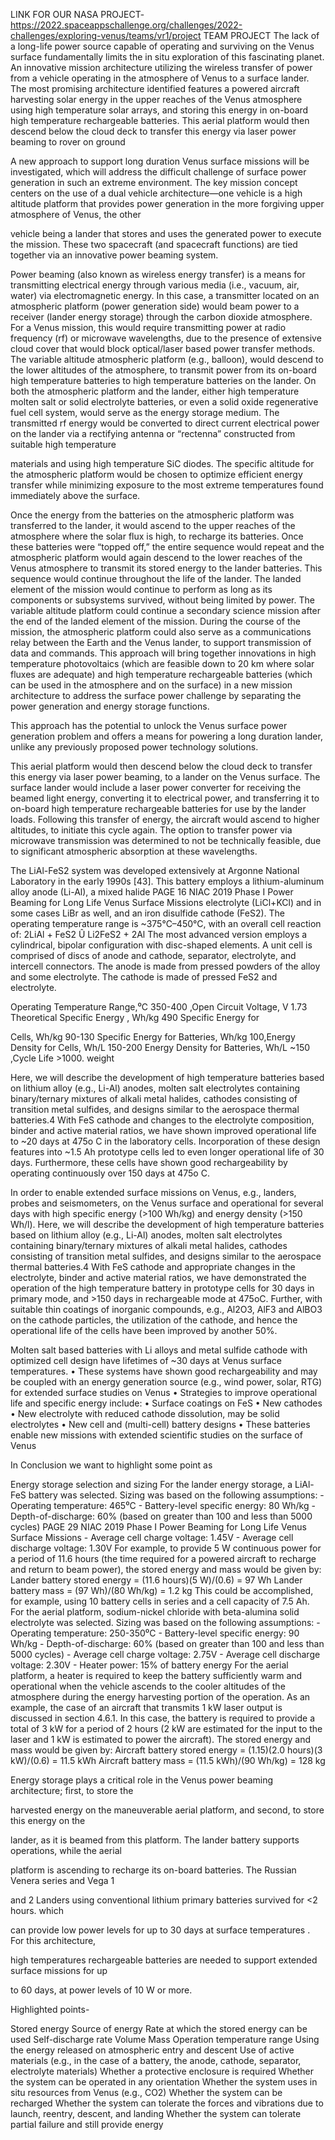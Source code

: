 LINK FOR OUR NASA PROJECT- https://2022.spaceappschallenge.org/challenges/2022-challenges/exploring-venus/teams/vr1/project
TEAM PROJECT
The lack of a long-life power source capable of operating and surviving on the Venus surface fundamentally limits the in situ exploration of this fascinating planet. An innovative mission architecture utilizing the wireless transfer of power from a vehicle operating in the atmosphere of Venus to a surface lander. The most promising architecture identified features a powered aircraft harvesting solar energy in the upper reaches of the Venus atmosphere using high temperature solar arrays, and storing this energy in on-board high temperature rechargeable batteries. This aerial platform would then descend below the cloud deck to transfer this energy via laser power beaming to rover on ground

A new approach to support long duration Venus surface missions will be investigated, which will address the difficult challenge of surface power generation in such an extreme environment. The key mission concept centers on the use of a dual vehicle architecture—one vehicle is a high altitude platform that provides power generation in the more forgiving upper atmosphere of Venus, the other

vehicle being a lander that stores and uses the generated power to execute the mission. These two spacecraft (and spacecraft functions) are tied together via an innovative power beaming system.

Power beaming (also known as wireless energy transfer) is a means for transmitting electrical energy through various media (i.e., vacuum, air, water) via electromagnetic energy. In this case, a transmitter located on an atmospheric platform (power generation side) would beam power to a receiver (lander energy storage) through the carbon dioxide atmosphere. For a Venus mission, this would require transmitting power at radio frequency (rf) or microwave wavelengths, due to the presence of extensive cloud cover that would block optical/laser based power transfer methods. The variable altitude atmospheric platform (e.g., balloon), would descend to the lower altitudes of the atmosphere, to transmit power from its on-board high temperature batteries to high temperature batteries on the lander. On both the atmospheric platform and the lander, either high temperature molten salt or solid electrolyte batteries, or even a solid oxide regenerative fuel cell system, would serve as the energy storage medium. The transmitted rf energy would be converted to direct current electrical power on the lander via a rectifying antenna or “rectenna” constructed from suitable high temperature

materials and using high temperature SiC diodes. The specific altitude for the atmospheric platform would be chosen to optimize efficient energy transfer while minimizing exposure to the most extreme temperatures found immediately above the surface.

Once the energy from the batteries on the atmospheric platform was transferred to the lander, it would ascend to the upper reaches of the atmosphere where the solar flux is high, to recharge its batteries. Once these batteries were “topped off,” the entire sequence would repeat and the atmospheric platform would again descend to the lower reaches of the Venus atmosphere to transmit its stored energy to the lander batteries. This sequence would continue throughout the life of the lander. The landed element of the mission would continue to perform as long as its components or subsystems survived, without being limited by power. The variable altitude platform could continue a secondary science mission after the end of the landed element of the mission. During the course of the mission, the atmospheric platform could also serve as a communications relay between the Earth and the Venus lander, to support transmission of data and commands. This approach will bring together innovations in high temperature photovoltaics (which are feasible down to 20 km where solar fluxes are adequate) and high temperature rechargeable batteries (which can be used in the atmosphere and on the surface) in a new mission architecture to address the surface power challenge by separating the power generation and energy storage functions.

This approach has the potential to unlock the Venus surface power generation problem and offers a means for powering a long duration lander, unlike any previously proposed power technology solutions.











This aerial platform would then descend below the cloud deck to transfer this energy via laser power beaming, to a lander on the Venus surface. The surface lander would include a laser power converter for receiving the beamed light energy, converting it to electrical power, and transferring it to on-board high temperature rechargeable batteries for use by the lander loads. Following this transfer of energy, the aircraft would ascend to higher altitudes, to initiate this cycle again. The option to transfer power via microwave transmission was determined to not be technically feasible, due to significant atmospheric absorption at these wavelengths.





The LiAl-FeS2 system was developed extensively at Argonne National Laboratory in the early 1990s [43]. This battery employs a lithium-aluminum alloy anode (Li-Al), a mixed halide PAGE 16 NIAC 2019 Phase I Power Beaming for Long Life Venus Surface Missions electrolyte (LiCl+KCl) and in some cases LiBr as well, and an iron disulfide cathode (FeS2). The operating temperature range is ~375°C–450°C, with an overall cell reaction of: 2LiAl + FeS2 Û Li2FeS2 + 2Al The most advanced version employs a cylindrical, bipolar configuration with disc-shaped elements. A unit cell is comprised of discs of anode and cathode, separator, electrolyte, and intercell connectors. The anode is made from pressed powders of the alloy and some electrolyte. The cathode is made of pressed FeS2 and electrolyte.



Operating Temperature Range,⁰C 350-400 ,Open Circuit Voltage, V 1.73 Theoretical Specific Energy , Wh/kg 490 Specific Energy for

Cells, Wh/kg 90-130 Specific Energy for Batteries, Wh/kg 100,Energy Density for Cells, Wh/L 150-200 Energy Density for Batteries, Wh/L ~150 ,Cycle Life >1000. weight



Here, we will describe the development of high temperature batteries based on lithium alloy (e.g., Li-Al) anodes, molten salt electrolytes containing binary/ternary mixtures of alkali metal halides, cathodes consisting of transition metal sulfides, and designs similar to the aerospace thermal batteries.4 With FeS cathode and changes to the electrolyte composition, binder and active material ratios, we have shown improved operational life to ~20 days at 475o C in the laboratory cells. Incorporation of these design features into ~1.5 Ah prototype cells led to even longer operational life of 30 days. Furthermore, these cells have shown good rechargeability by operating continuously over 150 days at 475o C. 



In order to enable extended surface missions on Venus, e.g., landers, probes and seismometers,  on the Venus surface and operational for several days with high specific energy (>100 Wh/kg) and energy density (>150 Wh/l). Here, we will describe the development of high temperature batteries based on lithium alloy (e.g., Li-Al) anodes, molten salt electrolytes containing binary/ternary mixtures of alkali metal halides, cathodes consisting of transition metal sulfides, and designs similar to the aerospace thermal batteries.4 With FeS cathode and appropriate changes in the electrolyte, binder and active material ratios, we have demonstrated the operation of the high temperature battery in prototype cells for 30 days in primary mode, and >150 days in rechargeable mode at 475oC. Further, with suitable thin coatings of inorganic compounds, e.g., Al2O3, AlF3 and AlBO3 on the cathode particles, the utilization of the cathode, and hence the operational life of the cells have been improved by another 50%.



Molten salt based batteries with Li alloys and metal sulfide cathode with optimized cell design have lifetimes of ~30 days at Venus surface temperatures. • These systems have shown good rechargeability and may be coupled with an energy generation source (e.g., wind power, solar, RTG) for extended surface studies on Venus • Strategies to improve operational life and specific energy include: • Surface coatings on FeS • New cathodes • New electrolyte with reduced cathode dissolution, may be solid electrolytes • New cell and (multi-cell) battery designs • These batteries enable new missions with extended scientific studies on the surface of Venus



In Conclusion we want to highlight some point as



Energy storage selection and sizing For the lander energy storage, a LiAl-FeS battery was selected. Sizing was based on the following assumptions: - Operating temperature: 465⁰C - Battery-level specific energy: 80 Wh/kg - Depth-of-discharge: 60% (based on greater than 100 and less than 5000 cycles) PAGE 29 NIAC 2019 Phase I Power Beaming for Long Life Venus Surface Missions - Average cell charge voltage: 1.45V - Average cell discharge voltage: 1.30V For example, to provide 5 W continuous power for a period of 11.6 hours (the time required for a powered aircraft to recharge and return to beam power), the stored energy and mass would be given by: Lander battery stored energy = (11.6 hours)(5 W)/(0.6) = 97 Wh Lander battery mass = (97 Wh)/(80 Wh/kg) = 1.2 kg This could be accomplished, for example, using 10 battery cells in series and a cell capacity of 7.5 Ah. For the aerial platform, sodium-nickel chloride with beta-alumina solid electrolyte was selected. Sizing was based on the following assumptions: - Operating temperature: 250-350⁰C - Battery-level specific energy: 90 Wh/kg - Depth-of-discharge: 60% (based on greater than 100 and less than 5000 cycles) - Average cell charge voltage: 2.75V - Average cell discharge voltage: 2.30V - Heater power: 15% of battery energy For the aerial platform, a heater is required to keep the battery sufficiently warm and operational when the vehicle ascends to the cooler altitudes of the atmosphere during the energy harvesting portion of the operation. As an example, the case of an aircraft that transmits 1 kW laser output is discussed in section 4.6.1. In this case, the battery is required to provide a total of 3 kW for a period of 2 hours (2 kW are estimated for the input to the laser and 1 kW is estimated to power the aircraft). The stored energy and mass would be given by: Aircraft battery stored energy = (1.15)(2.0 hours)(3 kW)/(0.6) = 11.5 kWh Aircraft battery mass = (11.5 kWh)/(90 Wh/kg) = 128 kg





Energy storage plays a critical role in the Venus power beaming architecture; first, to store the

harvested energy on the maneuverable aerial platform, and second, to store this energy on the

lander, as it is beamed from this platform. The lander battery supports operations, while the aerial

platform is ascending to recharge its on-board batteries. The Russian Venera series and Vega 1

and 2 Landers using conventional lithium primary batteries survived for <2 hours. which

can provide low power levels for up to 30 days at surface temperatures . For this architecture,

high temperatures rechargeable batteries are needed to support extended surface missions for up

to 60 days, at power levels of 10 W or more. 



Highlighted points-



Stored energy
Source of energy
Rate at which the stored energy can be used
Self-discharge rate
Volume
Mass
Operation temperature range
Using the energy released on atmospheric entry and descent
Use of active materials (e.g., in the case of a battery, the anode, cathode, separator, electrolyte materials)
Whether a protective enclosure is required
Whether the system can be operated in any orientation
Whether the system uses in situ resources from Venus (e.g., CO2)
Whether the system can be recharged
Whether the system can tolerate the forces and vibrations due to launch, reentry, descent, and landing
Whether the system can tolerate partial failure and still provide energy
